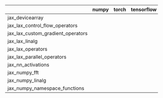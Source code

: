 |                                   | numpy   | torch   | tensorflow   | jax   |
|:----------------------------------|:--------|:--------|:-------------|:------|
| jax_devicearray                   |         |         |              |       |
| jax_lax_control_flow_operators    |         |         |              |       |
| jax_lax_custom_gradient_operators |         |         |              |       |
| jax_lax_linalg                    |         |         |              |       |
| jax_lax_operators                 |         |         |              |       |
| jax_lax_parallel_operators        |         |         |              |       |
| jax_nn_activations                |         |         |              |       |
| jax_numpy_fft                     |         |         |              |       |
| jax_numpy_linalg                  |         |         |              |       |
| jax_numpy_namespace_functions     |         |         |              |       |